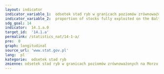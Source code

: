 ```yaml
---
layout: indicator
indicator_variable_1:  odsetek stad ryb w granicach poziomów zrównoważonych na Morzu Bałtyckim,udział zasobów rybnych w pełni wykorzystanych (fully exploited) na Morzu Bałtyckim,odsetek stad ryb które są nie w pełni wykorzystane (non-fully exploited) na Morzu Bałtyckim,odsetek stad ryb które są nadmiernie eksploatowane (overexploited) na Morzu Bałtyckim
indicator_variable_2:  proportion of stocks fully exploited on the Baltic Sea,proportion of stocks non-fully exploited on the Baltic Sea,proportion of stocks overexploited on the Baltic Sea,proportion of stocks within sustainable biological limits on the Baltic Sea
sdg_goal: 14
indicator:  14.1.a.0
target_id:  '14.1.a'
permalink: /statistics_nat/14-1-a/
pre:  0
graph: longitudinal
source_url: 'www.stat.gov.pl'
lang:  pl
kategorie:  odsetek stad ryb
zmienne: odsetek stad ryb w granicach poziomów zrównoważonych na Morzu Bałtyckim,udział zasobów rybnych w pełni wykorzystanych (fully exploited) na Morzu Bałtyckim,odsetek stad ryb które są nie w pełni wykorzystane (non-fully exploited) na Morzu Bałtyckim,odsetek stad ryb które są nadmiernie eksploatowane (overexploited) na Morzu Bałtyckim
---
```

